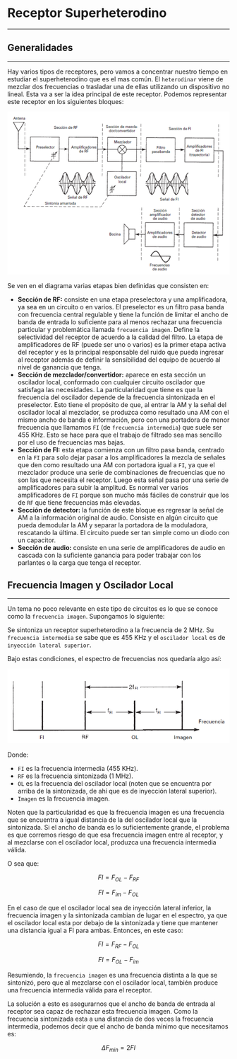 <script type="text/javascript" charset="utf-8" 
src="https://cdn.mathjax.org/mathjax/latest/MathJax.js?config=TeX-AMS-MML_HTMLorMML,
https://vincenttam.github.io/javascripts/MathJaxLocal.js"></script>

# Receptor Superheterodino
---
## Generalidades
---
Hay varios tipos de receptores, pero vamos a concentrar nuestro tiempo en estudiar el superheterodino que es el mas común. El `heterodinar` viene de mezclar dos frecuencias o trasladar una de ellas utilizando un dispositivo no lineal. Esta va a ser la idea principal de este receptor. Podemos representar este receptor en los siguientes bloques:

![superheterodino.png](./superheterodino.png)

Se ven en el diagrama varias etapas bien definidas que consisten en:

- **Sección de RF:** consiste en una etapa preselectora y una amplificadora, ya sea en un circuito o en varios. El preselector es un filtro pasa banda con frecuencia central regulable y tiene la función de limitar el ancho de banda de entrada lo suficiente para al menos rechazar una frecuencia particular y problemática llamada `frecuencia imagen`. Define la selectividad del receptor de acuerdo a la calidad del filtro. La etapa de amplificadores de RF (puede ser uno o varios) es la primer etapa activa del receptor y es la principal responsable del ruido que pueda ingresar al receptor además de definir la sensibilidad del equipo de acuerdo al nivel de ganancia que tenga.
- **Sección de mezclador/convertidor:** aparece en esta sección un oscilador local, conformado con cualquier circuito oscilador que satisfaga las necesidades. La particularidad que tiene es que la frecuencia del oscilador depende de la frecuencia sintonizada en el preselector. Esto tiene el propósito de que, al entrar la AM y la señal del oscilador local al mezclador, se produzca como resultado una AM con el mismo ancho de banda e información, pero con una portadora de menor frecuencia que llamamos `FI` (de `frecuencia intermedia`) que suele ser 455 KHz. Esto se hace para que el trabajo de filtrado sea mas sencillo por el uso de frecuencias mas bajas.
- **Sección de FI:** esta etapa comienza con un filtro pasa banda, centrado en la `FI` para solo dejar pasar a los amplificadores la mezcla de señales que den como resultado una AM con portadora igual a `FI`, ya que el mezclador produce una serie de combinaciones de frecuencias que no son las que necesita el receptor. Luego esta señal pasa por una serie de amplificadores para subir la amplitud. Es normal ver varios amplificadores de `FI` porque son mucho más fáciles de construir que los de `RF` que tiene frecuencias más elevadas.
- **Sección de detector:** la función de este bloque es regresar la señal de AM a la información original de audio. Consiste en algún circuito que pueda demodular la AM y separar la portadora de la moduladora, rescatando la última. El circuito puede ser tan simple como un diodo con un capacitor.
- **Sección de audio:** consiste en una serie de amplificadores de audio en cascada con la suficiente ganancia para poder trabajar con los parlantes o la carga que tenga el receptor.

## Frecuencia Imagen y Oscilador Local
---
Un tema no poco relevante en este tipo de circuitos es lo que se conoce como la `frecuencia imagen`. Supongamos lo siguiente:

Se sintoniza un receptor superheterodino a la frecuencia de 2 MHz. Su `frecuencia intermedia` se sabe que es 455 KHz y el `oscilador local` es de `inyección lateral superior`.

Bajo estas condiciones, el espectro de frecuencias nos quedaría algo así:

![](imagen.png)

Donde:
- `FI` es la frecuencia intermedia (455 KHz).
- `RF` es la frecuencia sintonizada (1 MHz).
- `OL` es la frecuencia del oscilador local (noten que se encuentra por arriba de la sintonizada, de ahí que es de inyección lateral superior).
- `Imagen` es la frecuencia imagen.

Noten que la particularidad es que la frecuencia imagen es una frecuencia que se encuentra a igual distancia de la del oscilador local que la sintonizada. Si el ancho de banda es lo suficientemente grande, el problema es que corremos riesgo de que esa frecuencia imagen entre al receptor, y al mezclarse con el oscilador local, produzca una frecuencia intermedia válida.

O sea que:

$$
FI = F_{OL} - F_{RF}
$$

$$
FI = F_{im} - F_{OL}
$$

En el caso de que el oscilador local sea de inyección lateral inferior, la frecuencia imagen y la sintonizada cambian de lugar en el espectro, ya que el oscilador local esta por debajo de la sintonizada y tiene que mantener una distancia igual a FI para ambas. Entonces, en este caso:

$$
FI = F_{RF} - F_{OL}
$$

$$
FI = F_{OL} - F_{im}
$$

Resumiendo, la `frecuencia imagen` es una frecuencia distinta a la que se sintonizó, pero que al mezclarse con el oscilador local, también produce una frecuencia intermedia válida para el receptor.

La solución a esto es asegurarnos que el ancho de banda de entrada al receptor sea capaz de rechazar esta frecuencia imagen. Como la frecuencia sintonizada esta a una distancia de dos veces la frecuencia intermedia, podemos decir que el ancho de banda mínimo que necesitamos es:

$$
\Delta F_{min} = 2 FI
$$